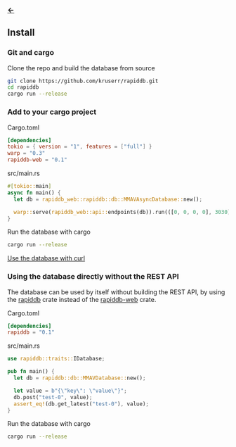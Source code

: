 ### [<-](../README.md)

## Install
### Git and cargo
Clone the repo and build the database from source
```sh
git clone https://github.com/kruserr/rapiddb.git
cd rapiddb
cargo run --release
```

### Add to your cargo project
Cargo.toml
```toml
[dependencies]
tokio = { version = "1", features = ["full"] }
warp = "0.3"
rapiddb-web = "0.1"
```

src/main.rs
```rust
#[tokio::main]
async fn main() {
  let db = rapiddb_web::rapiddb::db::MMAVAsyncDatabase::new();

  warp::serve(rapiddb_web::api::endpoints(db)).run(([0, 0, 0, 0], 3030)).await;
}
```

Run the database with cargo
```sh
cargo run --release
```

[Use the database with curl](https://github.com/kruserr/rapiddb/blob/main/README.md#use-the-database-with-curl)

### Using the database directly without the REST API
The database can be used by itself without building the REST API, by using the [rapiddb](https://crates.io/crates/rapiddb) crate instead of the [rapiddb-web](https://crates.io/crates/rapiddb-web) crate.

Cargo.toml
```toml
[dependencies]
rapiddb = "0.1"
```

src/main.rs
```rust
use rapiddb::traits::IDatabase;

pub fn main() {
  let db = rapiddb::db::MMAVDatabase::new();

  let value = b"{\"key\": \"value\"}";
  db.post("test-0", value);
  assert_eq!(db.get_latest("test-0"), value);
}
```

Run the database with cargo
```sh
cargo run --release
```
